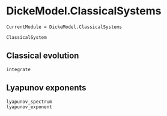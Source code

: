 # DickeModel.ClassicalSystems
```@meta
CurrentModule = DickeModel.ClassicalSystems
```
```@docs
ClassicalSystem
```
## Classical evolution
```@docs
integrate
```
## Lyapunov exponents
```@docs
lyapunov_spectrum
lyapunov_exponent
```

